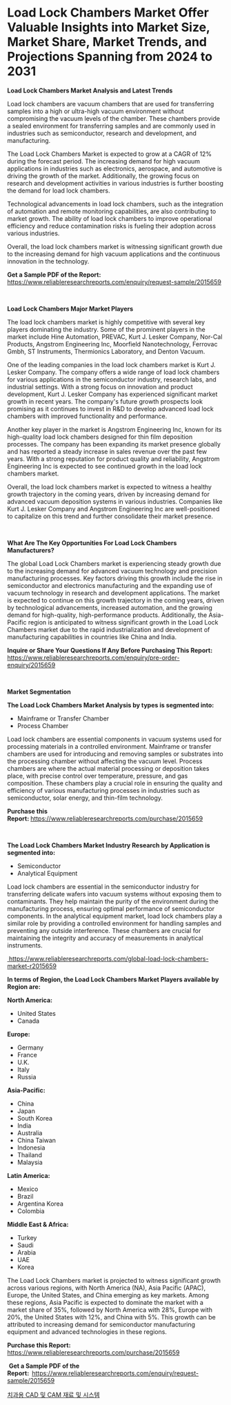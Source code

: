 <p><h1>Load Lock Chambers Market Offer Valuable Insights into Market Size, Market Share, Market Trends, and Projections Spanning from 2024 to 2031</h1></p><p><strong>Load Lock Chambers Market Analysis and Latest Trends</strong></p>
<p><p>Load lock chambers are vacuum chambers that are used for transferring samples into a high or ultra-high vacuum environment without compromising the vacuum levels of the chamber. These chambers provide a sealed environment for transferring samples and are commonly used in industries such as semiconductor, research and development, and manufacturing.</p><p>The Load Lock Chambers Market is expected to grow at a CAGR of 12% during the forecast period. The increasing demand for high vacuum applications in industries such as electronics, aerospace, and automotive is driving the growth of the market. Additionally, the growing focus on research and development activities in various industries is further boosting the demand for load lock chambers.</p><p>Technological advancements in load lock chambers, such as the integration of automation and remote monitoring capabilities, are also contributing to market growth. The ability of load lock chambers to improve operational efficiency and reduce contamination risks is fueling their adoption across various industries.</p><p>Overall, the load lock chambers market is witnessing significant growth due to the increasing demand for high vacuum applications and the continuous innovation in the technology.</p></p>
<p><strong>Get a Sample PDF of the Report:&nbsp;</strong> <a href="https://www.reliableresearchreports.com/enquiry/request-sample/2015659">https://www.reliableresearchreports.com/enquiry/request-sample/2015659</a></p>
<p>&nbsp;</p>
<p><strong>Load Lock Chambers Major Market Players</strong></p>
<p><p>The load lock chambers market is highly competitive with several key players dominating the industry. Some of the prominent players in the market include Hine Automation, PREVAC, Kurt J. Lesker Company, Nor-Cal Products, Angstrom Engineering Inc, Moorfield Nanotechnology, Ferrovac Gmbh, ST Instruments, Thermionics Laboratory, and Denton Vacuum.</p><p>One of the leading companies in the load lock chambers market is Kurt J. Lesker Company. The company offers a wide range of load lock chambers for various applications in the semiconductor industry, research labs, and industrial settings. With a strong focus on innovation and product development, Kurt J. Lesker Company has experienced significant market growth in recent years. The company's future growth prospects look promising as it continues to invest in R&D to develop advanced load lock chambers with improved functionality and performance.</p><p>Another key player in the market is Angstrom Engineering Inc, known for its high-quality load lock chambers designed for thin film deposition processes. The company has been expanding its market presence globally and has reported a steady increase in sales revenue over the past few years. With a strong reputation for product quality and reliability, Angstrom Engineering Inc is expected to see continued growth in the load lock chambers market.</p><p>Overall, the load lock chambers market is expected to witness a healthy growth trajectory in the coming years, driven by increasing demand for advanced vacuum deposition systems in various industries. Companies like Kurt J. Lesker Company and Angstrom Engineering Inc are well-positioned to capitalize on this trend and further consolidate their market presence.</p></p>
<p>&nbsp;</p>
<p><strong>What Are The Key Opportunities For Load Lock Chambers Manufacturers?</strong></p>
<p><p>The global Load Lock Chambers market is experiencing steady growth due to the increasing demand for advanced vacuum technology and precision manufacturing processes. Key factors driving this growth include the rise in semiconductor and electronics manufacturing and the expanding use of vacuum technology in research and development applications. The market is expected to continue on this growth trajectory in the coming years, driven by technological advancements, increased automation, and the growing demand for high-quality, high-performance products. Additionally, the Asia-Pacific region is anticipated to witness significant growth in the Load Lock Chambers market due to the rapid industrialization and development of manufacturing capabilities in countries like China and India.</p></p>
<p><strong>Inquire or Share Your Questions If Any Before Purchasing This Report:</strong> <a href="https://www.reliableresearchreports.com/enquiry/pre-order-enquiry/2015659">https://www.reliableresearchreports.com/enquiry/pre-order-enquiry/2015659</a></p>
<p>&nbsp;</p>
<p><strong>Market Segmentation</strong></p>
<p><strong>The Load Lock Chambers Market Analysis by types is segmented into:</strong></p>
<p><ul><li>Mainframe or Transfer Chamber</li><li>Process Chamber</li></ul></p>
<p><p>Load lock chambers are essential components in vacuum systems used for processing materials in a controlled environment. Mainframe or transfer chambers are used for introducing and removing samples or substrates into the processing chamber without affecting the vacuum level. Process chambers are where the actual material processing or deposition takes place, with precise control over temperature, pressure, and gas composition. These chambers play a crucial role in ensuring the quality and efficiency of various manufacturing processes in industries such as semiconductor, solar energy, and thin-film technology.</p></p>
<p><strong>Purchase this Report:&nbsp;</strong><a href="https://www.reliableresearchreports.com/purchase/2015659">https://www.reliableresearchreports.com/purchase/2015659</a></p>
<p>&nbsp;</p>
<p><strong>The Load Lock Chambers Market Industry Research by Application is segmented into:</strong></p>
<p><ul><li>Semiconductor</li><li>Analytical Equipment</li></ul></p>
<p><p>Load lock chambers are essential in the semiconductor industry for transferring delicate wafers into vacuum systems without exposing them to contaminants. They help maintain the purity of the environment during the manufacturing process, ensuring optimal performance of semiconductor components. In the analytical equipment market, load lock chambers play a similar role by providing a controlled environment for handling samples and preventing any outside interference. These chambers are crucial for maintaining the integrity and accuracy of measurements in analytical instruments.</p></p>
<p><a href="https://www.reliableresearchreports.com/global-load-lock-chambers-market-r2015659">&nbsp;https://www.reliableresearchreports.com/global-load-lock-chambers-market-r2015659</a></p>
<p><strong>In terms of Region, the Load Lock Chambers Market Players available by Region are:</strong></p>
<p>
    <p> <strong> North America: </strong>
        <ul>
            <li>United States</li>
            <li>Canada</li>
        </ul>
        </p> 
    <p> <strong> Europe: </strong>
        <ul>
            <li>Germany</li>
            <li>France</li>
            <li>U.K.</li>
            <li>Italy</li>
            <li>Russia</li>
        </ul>
        </p> 
    <p> <strong> Asia-Pacific: </strong>
        <ul>
            <li>China</li>
            <li>Japan</li>
            <li>South Korea</li>
            <li>India</li>
            <li>Australia</li>
            <li>China Taiwan</li>
            <li>Indonesia</li>
            <li>Thailand</li>
            <li>Malaysia</li>
        </ul>
        </p> 
    <p> <strong> Latin America: </strong>
        <ul>
            <li>Mexico</li>
            <li>Brazil</li>
            <li>Argentina Korea</li>
            <li>Colombia</li>
        </ul>
        </p> 
    <p> <strong> Middle East & Africa: </strong>
        <ul>
            <li>Turkey</li>
            <li>Saudi</li>
            <li>Arabia</li>
            <li>UAE</li>
            <li>Korea</li>
        </ul>
    </p>
    </p>
<p><p>The Load Lock Chambers market is projected to witness significant growth across various regions, with North America (NA), Asia Pacific (APAC), Europe, the United States, and China emerging as key markets. Among these regions, Asia Pacific is expected to dominate the market with a market share of 35%, followed by North America with 28%, Europe with 20%, the United States with 12%, and China with 5%. This growth can be attributed to increasing demand for semiconductor manufacturing equipment and advanced technologies in these regions.</p></p>
<p><strong>Purchase this Report: </strong><a href="https://www.reliableresearchreports.com/purchase/2015659">https://www.reliableresearchreports.com/purchase/2015659</a></p>
<p>&nbsp;<strong>Get a Sample PDF of the Report:&nbsp;&nbsp;</strong><a href="https://www.reliableresearchreports.com/enquiry/request-sample/2015659">https://www.reliableresearchreports.com/enquiry/request-sample/2015659</a></p>
<p><strong></strong></p>
<p><p><a href="https://medium.com/@aidenreinger/%EC%B9%98%EA%B3%BC-cad-cam-%EC%9E%AC%EB%A3%8C-%EB%B0%8F-%EC%8B%9C%EC%8A%A4%ED%85%9C-%EC%8B%9C%EC%9E%A5%EC%9D%80-2024%EB%85%84%EB%B6%80%ED%84%B0-2031%EB%85%84%EA%B9%8C%EC%A7%80-%EC%9D%98-cagr%EB%A1%9C-%EC%84%B1%EC%9E%A5%ED%95%A0-%EC%A0%84%EB%A7%9D%EC%9D%B4%EB%A9%B0-%EC%8B%9C%EC%9E%A5%EC%9D%98-%EB%8F%99%ED%96%A5%EC%9D%80-%EC%9D%91%EC%9A%A9-%EC%A7%80%EC%97%AD%EC%A0%81-%EC%A0%84%EB%A7%9D-%EB%B0%8F-%EC%88%98%EC%9D%B5%EC%97%90-%EB%8C%80%ED%95%9C-%EB%B6%84%EC%84%9D%EC%9D%84-%ED%8F%AC%ED%95%A8%ED%95%98%EA%B3%A0-0c0a566fe776">치과용 CAD 및 CAM 재료 및 시스템</a></p></p>